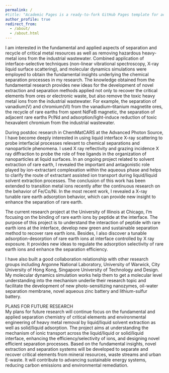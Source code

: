 ```yaml
---
permalink: /
#title: "Academic Pages is a ready-to-fork GitHub Pages template for academic personal websites"
author_profile: true
redirect_from: 
  - /about/
  - /about.html
---
```


I am interested in the fundamental and applied aspects of separation and recycle of critical metal resources as well as removing hazardous heavy-metal ions from the industrial wastewater. Combined application of interface-selective techniques (non-linear vibrational spectroscopy, X-ray liquid surface scattering), and molecular dynamics simulations were employed to obtain the fundamental insights underlying the chemical separation processes in my research. The knowledge obtained from the fundamental research provides new ideas for the development of novel extraction and separation methods applied not only to recover the critical elements from ores or electronic waste, but also remove the toxic heavy metal ions from the industrial wastewater. For example, the separation of vanadium(V) and chromium(VI) from the vanadium–titanium magnetite ores, the recycle of rare earths from spent NdFeB magnetic, the separation of adjacent rare earths Pr/Nd and adsorption/light-induce reduction of toxic hexavalent chromium from the industrial wastewater. 

During postdoc research in ChemMatCARS at the Advanced Photon Source, I have become deeply interested in using liquid interface X-ray scattering to probe interfacial processes relevant to chemical separations and nanoparticle phenomena. I used X ray reflectivity and grazing incidence X ray diffraction to probe the role of free ligands in the organization of nanoparticles at liquid surfaces. In an ongoing project related to solvent extraction of rare earth, I revealed the important and antagonistic role played by ion-extractant complexation within the aqueous phase and helps to clarify the route of extractant assisted ion transport during liquid/liquid solvent extraction processes. The conclusion of this work has been extended to transition metal ions recently after the continuous research on the behavior of Fe/Co/Ni. In the most recent work, I revealed a X-ray tunable rare earth adsorption behavior, which can provide new insight to enhance the separation of rare earth.

The current research project at the University of Illinois at Chicago, I’m focusing on the binding of rare earth ions by peptide at the interface. The purpose of this project is to understand the interaction of peptide with rare earth ions at the interface, develop new green and sustainable separation method to recover rare earth ions. Besides, I also discover a tunable adsorption-desorption of rare earth ions at interface controlled by X ray exposure. It provides new ideas to regulate the adsorption selectivity of rare earth ions and enhance the separation efficiency.

I have also built a good collaboration relationship with other research groups including Argonne National Laboratory, University of Warwick, City University of Hong Kong, Singapore University of Technology and Design. My molecular dynamics simulation works help them to get a molecular level understanding into the mechanism underlie their research topic and facilitate the development of new photo-sensitizing nanozymes, oil-water separation membrane, novel aqueous zinc battery and lithium-sulfur battery.

PLANS FOR FUTURE RESEARCH                                      
My plans for future research will continue focus on the fundamental and applied separation chemistry of critical elements and environmental engineering of heavy metal removal by liquid/liquid solvent extraction as well as solid/liquid adsorption. The project aims at understanding the mechanism of ionic transport across the liquid/liquid or solid/liquid interface, enhancing the efficiency/selectivity of ions, and designing novel efficient separation processes. Based on the fundamental insights, novel extraction and separation systems will be developed to separate and recover critical elements from mineral resources, waste streams and urban E-waste. It will contribute to advancing sustainable energy systems, reducing carbon emissions and environmental remediation. 

